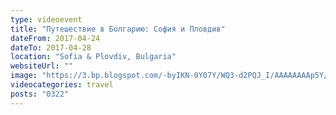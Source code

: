 ```yaml
---
type: videoevent
title: "Путешествие в Болгарию: София и Пловдив"
dateFrom: 2017-04-24
dateTo: 2017-04-28
location: "Sofia & Plovdiv, Bulgaria"
websiteUrl: ""
image: "https://3.bp.blogspot.com/-byIKN-0Y07Y/WQ3-d2PQJ_I/AAAAAAAAp5Y/cHggkJiNGbIx2glaklCq4X7qoqcIZ8JwQCPcB/s1600/dsc04889.picasaweb.jpg"
videocategories: travel
posts: "0322"
---
```

